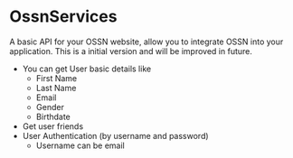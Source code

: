 # OssnServices
A basic API for your OSSN website, allow you to integrate OSSN into your application. This is a initial version and will be improved in future.  

* You can get User basic details like 
   - First Name
   - Last Name
   - Email
   - Gender
   - Birthdate
 * Get user friends
 * User Authentication (by username and password)
    - Username can be email
